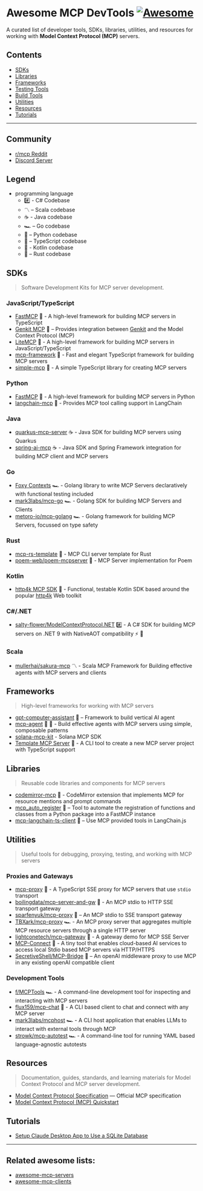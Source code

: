 # Awesome MCP DevTools [![Awesome](https://awesome.re/badge-flat.svg)](https://awesome.re)

A curated list of developer tools, SDKs, libraries, utilities, and resources for working with **Model Context Protocol (MCP)** servers.

## Contents

- [SDKs](#sdks)
- [Libraries](#libraries)
- [Frameworks](#frameworks)
- [Testing Tools](#testing-tools)
- [Build Tools](#build-tools)
- [Utilities](#utilities)
- [Resources](#resources)
- [Tutorials](#tutorials)

---

## Community

* [r/mcp Reddit](https://www.reddit.com/r/mcp)
* [Discord Server](https://glama.ai/mcp/discord)

## Legend

* programming language
  * #️⃣ - C# Codebase
  * 〽️ – Scala codebase
  * ☕ - Java codebase
  * 🏎️ – Go codebase
  * 🐍 – Python codebase
  * 📇 – TypeScript codebase
  * 🔶 - Kotlin codebase
  * 🦀 – Rust codebase

## SDKs

> Software Development Kits for MCP server development.

### JavaScript/TypeScript

- [FastMCP](https://github.com/punkpeye/fastmcp) 📇 - A high-level framework for building MCP servers in TypeScript
- [Genkit MCP](https://github.com/firebase/genkit/tree/main/js/plugins/mcp) 📇 – Provides integration between [Genkit](https://github.com/firebase/genkit/tree/main) and the Model Context Protocol (MCP)
- [LiteMCP](https://github.com/wong2/litemcp) 📇 - A high-level framework for building MCP servers in JavaScript/TypeScript
- [mcp-framework](https://github.com/QuantGeekDev/mcp-framework) 📇 - Fast and elegant TypeScript framework for building MCP servers
- [simple-mcp](https://github.com/ribeirogab/simple-mcp) 📇 - A simple TypeScript library for creating MCP servers

### Python

- [FastMCP](https://github.com/jlowin/fastmcp) 🐍 - A high-level framework for building MCP servers in Python
- [langchain-mcp](https://github.com/rectalogic/langchain-mcp) 🐍 - Provides MCP tool calling support in LangChain

### Java

- [quarkus-mcp-server](https://github.com/quarkiverse/quarkus-mcp-server) ☕ - Java SDK for building MCP servers using Quarkus
- [spring-ai-mcp](https://github.com/spring-projects-experimental/spring-ai-mcp) ☕ - Java SDK and Spring Framework integration for building MCP client and MCP servers

### Go

- [Foxy Contexts](https://github.com/strowk/foxy-contexts) 🏎️ - Golang library to write MCP Servers declaratively with functional testing included
- [mark3labs/mcp-go](https://github.com/mark3labs/mcp-go) 🏎️ - Golang SDK for building MCP Servers and Clients
- [metoro-io/mcp-golang](https://github.com/metoro-io/mcp-golang) 🏎️ - Golang framework for building MCP Servers, focussed on type safety

### Rust

- [mcp-rs-template](https://github.com/linux-china/mcp-rs-template) 🦀 - MCP CLI server template for Rust
- [poem-web/poem-mcpserver](https://github.com/poem-web/poem/tree/master/poem-mcpserver) 🦀 - MCP Server implementation for Poem

### Kotlin
- [http4k MCP SDK](https://mcp.http4k.org) 🔶 - Functional, testable Kotlin SDK based around the popular [http4k](https://http4k.org) Web toolkit

### C#/.NET
- [salty-flower/ModelContextProtocol.NET](https://github.com/salty-flower/ModelContextProtocol.NET) #️⃣ - A C# SDK for building MCP servers on .NET 9 with NativeAOT compatibility ⚡ 🔌

### Scala

- [mullerhai/sakura-mcp](https://github.com/mullerhai/sakura-mcp) 〽️ - Scala MCP Framework for Building effective agents with MCP servers and clients

## Frameworks

> High-level frameworks for working with MCP servers

- [gpt-computer-assistant](https://github.com/Upsonic/gpt-computer-assistant) 🐍 – Framework to build vertical AI agent
- [mcp-agent](https://github.com/lastmile-ai/mcp-agent) 🤖 🔌 - Build effective agents with MCP servers using simple, composable patterns
- [solana-mcp-kit](https://github.com/sendaifun/solana-agent-kit/tree/main/examples/agent-kit-mcp-server) - Solana MCP SDK
- [Template MCP Server](https://github.com/mcpdotdirect/template-mcp-server) 📇 - A CLI tool to create a new MCP server project with TypeScript support

## Libraries

> Reusable code libraries and components for MCP servers

- [codemirror-mcp](https://github.com/marimo-team/codemirror-mcp) 📇 - CodeMirror extension that implements MCP for resource mentions and prompt commands
- [mcp_auto_register](https://github.com/JoshuaSiraj/mcp_auto_register) 🐍 – Tool to automate the registration of functions and classes from a Python package into a FastMCP instance
- [mcp-langchain-ts-client](https://github.com/isaacwasserman/mcp-langchain-ts-client) 📇 – Use MCP provided tools in LangChain.js

## Utilities

> Useful tools for debugging, proxying, testing, and working with MCP servers

### Proxies and Gateways

- [mcp-proxy](https://github.com/punkpeye/mcp-proxy) 📇 - A TypeScript SSE proxy for MCP servers that use `stdio` transport
- [boilingdata/mcp-server-and-gw](https://github.com/boilingdata/mcp-server-and-gw) 📇 - An MCP stdio to HTTP SSE transport gateway
- [sparfenyuk/mcp-proxy](https://github.com/sparfenyuk/mcp-proxy) 🐍 – An MCP stdio to SSE transport gateway
- [TBXark/mcp-proxy](https://github.com/TBXark/mcp-proxy) 🏎️ - An MCP proxy server that aggregates multiple MCP resource servers through a single HTTP server
- [lightconetech/mcp-gateway](https://github.com/lightconetech/mcp-gateway) 📇 - A gateway demo for MCP SSE Server
- [MCP-Connect](https://github.com/EvalsOne/MCP-Connect) 📇 - A tiny tool that enables cloud-based AI services to access local Stdio based MCP servers via HTTP/HTTPS
- [SecretiveShell/MCP-Bridge](https://github.com/SecretiveShell/MCP-Bridge) 🐍 – An openAI middleware proxy to use MCP in any existing openAI compatible client

### Development Tools

- [f/MCPTools](https://github.com/f/mcptools) 🏎️ - A command-line development tool for inspecting and interacting with MCP servers
- [flux159/mcp-chat](https://github.com/flux159/mcp-chat) 📇 - A CLI based client to chat and connect with any MCP server
- [mark3labs/mcphost](https://github.com/mark3labs/mcphost) 🏎️ - A CLI host application that enables LLMs to interact with external tools through MCP
- [strowk/mcp-autotest](https://github.com/strowk/mcp-autotest) 🏎️ - A command-line tool for running YAML based language-agnostic autotests 

## Resources

> Documentation, guides, standards, and learning materials for Model Context Protocol and MCP server development.

- [Model Context Protocol Specification](https://modelcontextprotocol.io/) — Official MCP specification
- [Model Context Protocol (MCP) Quickstart](https://glama.ai/blog/2024-11-25-model-context-protocol-quickstart)

## Tutorials

* [Setup Claude Desktop App to Use a SQLite Database](https://youtu.be/wxCCzo9dGj0)

---

## Related awesome lists:

- [awesome-mcp-servers](https://github.com/punkpeye/awesome-mcp-servers)
- [awesome-mcp-clients](https://github.com/punkpeye/awesome-mcp-clients)
